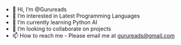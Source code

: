 - 👋 Hi, I’m @Gurureads
- 👀 I’m interested in Latest Programming Languages
- 🌱 I’m currently learning Python AI
- 💞️ I’m looking to collaborate on projects
- 📫 How to reach me - Please email me at gurureads@gmail.com

<!---
Gurureads/Gurureads is a ✨ special ✨ repository because its `README.md` (this file) appears on your GitHub profile.
You can click the Preview link to take a look at your changes.
--->
